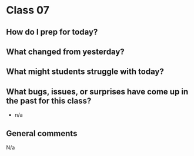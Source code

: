 # Class 07

## How do I prep for today?


## What changed from yesterday? 

## What might students struggle with today? 

## What bugs, issues, or surprises have come up in the past for this class?
- n/a

## General comments
N/a
